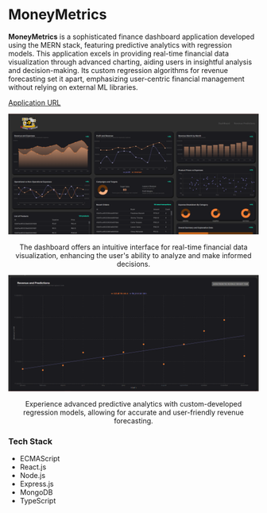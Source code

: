 # MoneyMetrics

**MoneyMetrics** is a sophisticated finance dashboard application developed using the MERN stack, featuring predictive analytics with regression models. This application excels in providing real-time financial data visualization through advanced charting, aiding users in insightful analysis and decision-making. Its custom regression algorithms for revenue forecasting set it apart, emphasizing user-centric financial management without relying on external ML libraries.

[Application URL](https://moneymetrics.syedmoinahmed.dev/) <!-- Replace '#' with the actual URL -->

<p align="center">
  <img src="/ss1.png" alt="Do-It Interface" />
</p>
<p align="center">
  The dashboard offers an intuitive interface for real-time financial data visualization, enhancing the user's ability to analyze and make informed decisions.
</p>

<p align="center">
  <img src="/ss2.png" alt="Do-It Interface" />
</p>
<p align="center">
  Experience advanced predictive analytics with custom-developed regression models, allowing for accurate and user-friendly revenue forecasting.
</p>

### Tech Stack
- ECMAScript
- React.js
- Node.js
- Express.js
- MongoDB
- TypeScript

